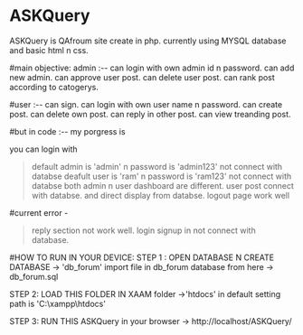 # ASKQuery
ASKQuery is QAfroum site create in php. currently using MYSQL database and basic html n css.

 #main objective:
 admin :-- 
 can login with own admin id n password.
 can add new admin.
 can approve user post.
 can delete user post.
 can rank post according to catogerys.

 #user :--
 can sign.
 can login with own user name n password.
 can create post.
 can delete own post.
 can reply in other post.
 can view treanding  post.



 #but in code :-- my porgress is 

you can login with 
 > default admin is 'admin' n password is 'admin123' not connect with databse
 > deafult user is 'ram' n password is 'ram123'  not connect with databse
 > both admin n user dashboard are different.
 > user post connect with databse. and  direct display from databse.
 > logout page work well


 #current error - 
  > reply section not work well.
  > login signup in not connect with database.
 
 













#HOW TO RUN IN YOUR DEVICE: 
 STEP 1 :
  OPEN DATABASE N  CREATE DATABASE  -> 'db_forum'
  import file in db_forum database from here ->  db_forum.sql 

 STEP 2:
 LOAD THIS FOLDER IN XAAM folder   ->'htdocs' in  default setting  path is 'C:\xampp\htdocs'

 STEP 3:
  RUN THIS ASKQuery in your browser  -> http://localhost/ASKQuery/

